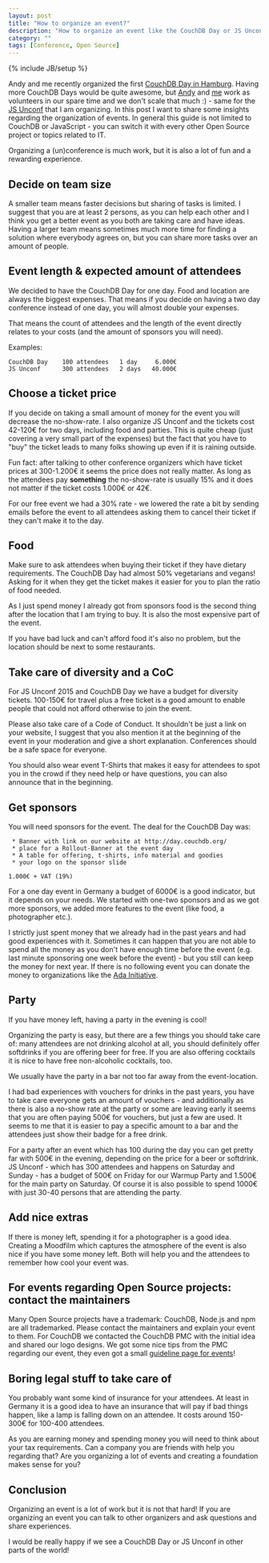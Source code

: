 ```yaml
---
layout: post
title: "How to organize an event?"
description: "How to organize an event like the CouchDB Day or JS Unconf"
category: ""
tags: [Conference, Open Source]
---
```

{% include JB/setup %}

Andy and me recently organized the first [CouchDB Day in Hamburg](http://day.couchdb.org/). Having more CouchDB Days would be quite awesome, but [Andy](https://twitter.com/awenkhh) and [me](https://twitter.com/robinson_k) work as volunteers in our spare time and we don't scale that much :) - same for the [JS Unconf](http://jsunconf.eu) that I am organizing. In this post I want to share some insights regarding the organization of events. In general this guide is not limited to CouchDB or JavaScript - you can switch it with every other Open Source project or topics related to IT.

Organizing a (un)conference is much work, but it is also a lot of fun and a rewarding experience.

## Decide on team size

A smaller team means faster decisions but sharing of tasks is limited. I suggest that you are at least 2 persons, as you can help each other and I think you get a better event as you both are taking care and have ideas. Having a larger team means sometimes much more time for finding a solution where everybody agrees on, but you can share more tasks over an amount of people.

## Event length & expected amount of attendees

We decided to have the CouchDB Day for one day. Food and location are always the biggest expenses. That means if you decide on having a two day conference instead of one day, you will almost double your expenses.

That means the count of attendees and the length of the event directly relates to your costs (and the amount of sponsors you will need).

Examples:

```
CouchDB Day    100 attendees   1 day     6.000€
JS Unconf      300 attendees   2 days   40.000€
```

## Choose a ticket price

If you decide on taking a small amount of money for the event you will decrease the no-show-rate. I also organize JS Unconf and the tickets cost 42-120€ for two days, including food and parties. This is quite cheap (just covering a very small part of the expenses) but the fact that you have to "buy" the ticket leads to many folks showing up even if it is raining outside.

Fun fact: after talking to other conference organizers which have ticket prices at 300-1.200€ it seems the price does not really matter. As long as the attendees pay **something** the no-show-rate is usually 15% and it does not matter if the ticket costs 1.000€ or 42€.

For our free event we had a 30% rate - we lowered the rate a bit by sending emails before the event to all attendees asking them to cancel their ticket if they can't make it to the day.

## Food

Make sure to ask attendees when buying their ticket if they have dietary requirements. The CouchDB Day had almost 50% vegetarians and vegans! Asking for it when they get the ticket makes it easier for you to plan the ratio of food needed.

As I just spend money I already got from sponsors food is the second thing after the location that I am trying to buy. It is also the most expensive part of the event.

If you have bad luck and can't afford food it's also no problem, but the location should be next to some restaurants.

## Take care of diversity and a CoC

For JS Unconf 2015 and CouchDB Day we have a budget for diversity tickets. 100-150€ for travel plus a free ticket is a good amount to enable people that could not afford otherwise to join the event.

Please also take care of a Code of Conduct. It shouldn't be just a link on your website, I suggest that you also mention it at the beginning of the event in your moderation and give a short explanation. Conferences should be a safe space for everyone.

You should also wear event T-Shirts that makes it easy for attendees to spot you in the crowd if they need help or have questions, you can also announce that in the beginning.

## Get sponsors

You will need sponsors for the event. The deal for the CouchDB Day was:

```
 * Banner with link on our website at http://day.couchdb.org/
 * place for a Rollout-Banner at the event day
 * A table for offering, t-shirts, info material and goodies
 * your logo on the sponsor slide

1.000€ + VAT (19%)
```

For a one day event in Germany a budget of 6000€ is a good indicator, but it depends on your needs. We started with one-two sponsors and as we got more sponsors, we added more features to the event (like food, a photographer etc.).

I strictly just spent money that we already had in the past years and had good experiences with it. Sometimes it can happen that you are not able to spend all the money as you don't have enough time before the event (e.g. last minute sponsoring one week before the event) - but you still can keep the money for next year. If there is no following event you can donate the money to organizations like the [Ada Initiative](https://adainitiative.org/).

## Party

If you have money left, having a party in the evening is cool!

Organizing the party is easy, but there are a few things you should take care of: many attendees are not drinking alcohol at all, you should definitely offer softdrinks if you are offering beer for free. If you are also offering cocktails it is nice to have free non-alcoholic cocktails, too.

We usually have the party in a bar not too far away from the event-location.

I had bad experiences with vouchers for drinks in the past years, you have to take care everyone gets an amount of vouchers - and additionally as there is also a no-show rate at the party or some are leaving early it seems that you are often paying 500€ for vouchers, but just a few are used. It seems to me that it is easier to pay a specific amount to a bar and the attendees just show their badge for a free drink.

For a party after an event which has 100 during the day you can get pretty far with 500€ in the evening, depending on the price for a beer or softdrink. JS Unconf - which has 300 attendees and happens on Saturday and Sunday - has a budget of 500€ on Friday for our Warmup Party and 1.500€ for the main party on Saturday. Of course it is also possible to spend 1000€ with just 30-40 persons that are attending the party.

## Add nice extras

If there is money left, spending it for a photographer is a good idea. Creating a Moodfilm which captures the atmosphere of the event is also nice if you have some money left. Both will help you and the attendees to remember how cool your event was.

## For events regarding Open Source projects: contact the maintainers

Many Open Source projects have a trademark: CouchDB, Node.js and npm are all trademarked. Please contact the maintainers and explain your event to them. For CouchDB we contacted the CouchDB PMC with the initial idea and shared our logo designs. We got some nice tips from the PMC regarding our event, they even got a small [guideline page for events](https://cwiki.apache.org/confluence/display/COUCHDB/Guidelines+for+creating+a+CouchDB+Event)!

## Boring legal stuff to take care of

You probably want some kind of insurance for your attendees. At least in Germany it is a good idea to have an insurance that will pay if bad things happen, like a lamp is falling down on an attendee. It costs around 150-300€ for 100-400 attendees.

As you are earning money and spending money you will need to think about your tax requirements. Can a company you are friends with help you regarding that? Are you organizing a lot of events and creating a foundation makes sense for you?

## Conclusion

Organizing an event is a lot of work but it is not that hard! If you are organizing an event you can talk to other organizers and ask questions and share experiences.

I would be really happy if we see a CouchDB Day or JS Unconf in other parts of the world!
